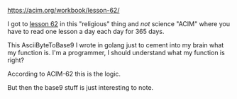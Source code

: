 https://acim.org/workbook/lesson-62/

I got to [lesson 62](https://acim.org/workbook/lesson-62/) in
this "religious" thing and _not_ science "ACIM" where you have
to read one lesson a day each day for 365 days.

This AsciiByteToBase9 I wrote in golang just to cement into my brain
what my function is. I'm a programmer, I should understand what
my function is right?

According to ACIM-62 this is the logic.

But then the base9 stuff is just interesting to note.

